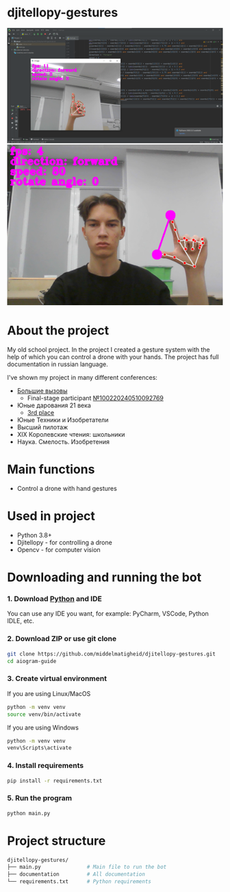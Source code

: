# djitellopy-gestures

<div>
    <img src="screenshots/screenshot_1.png">
    <img src="screenshots/screenshot_2.png">
</div>

# About the project

My old school project. In the project I created a gesture system with the help of which you can control a drone with your hands. The project has full documentation in russian language.

I've shown my project in many different conferences:
- [Большие вызовы](https://konkurs.sochisirius.ru/news)
  - Final-stage participant [№100220240510092769](https://sochisirius.ru/uploads/2024/04/%D0%A1%D0%BF%D0%B8%D1%81%D0%BE%D0%BA_%D1%83%D1%87%D0%B0%D1%81%D1%82%D0%BD%D0%B8%D0%BA%D0%BE%D0%B2_2_%D1%82%D1%83%D1%80%D0%B0_%D0%BE%D0%B1%D0%BD%D0%BE%D0%B2%D0%BB%D0%B5%D0%BD%D0%BD%D1%8B%D0%B9_%D0%B2%D0%B0%D1%80%D0%B0%D0%B8%D0%BD%D1%82.pdf)
- Юные дарования 21 века
  - [3rd place](https://ibb.co/twGHCy8s)
- Юные Техники и Изобретатели
- Высший пилотаж
- XIX Королевские чтения: школьники
- Наука. Смелость. Изобретения

# Main functions

- Control a drone with hand gestures

# Used in project

- Python 3.8+
- Djitellopy - for controlling a drone
- Opencv - for computer vision

# Downloading and running the bot

### 1. Download [Python](https://www.python.org/) and IDE

You can use any IDE you want, for example: PyCharm, VSCode, Python IDLE, etc.

### 2. Download ZIP or use git clone

```bash
git clone https://github.com/middelmatigheid/djitellopy-gestures.git
cd aiogram-guide
```

### 3. Create virtual environment

If you are using Linux/MacOS

```bash
python -m venv venv
source venv/bin/activate
```

If you are using Windows

```bash
python -m venv venv
venv\Scripts\activate 
```

### 4. Install requirements

```bash
pip install -r requirements.txt
```

### 5. Run the program

```bash
python main.py
```

# Project structure

```bash
djitellopy-gestures/
├── main.py               # Main file to run the bot
├── documentation         # All documentation                 
└── requirements.txt      # Python requirements
```






